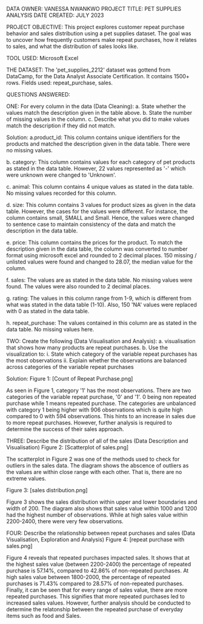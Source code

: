 DATA OWNER: VANESSA NWANKWO
PROJECT TITLE: PET SUPPLIES ANALYSIS
DATE CREATED: JULY 2023

PROJECT OBJECTIVE:
This project explores customer repeat purchase behavior and sales distribution using a pet supplies dataset. The goal was to uncover how frequently customers make repeat purchases, how it relates to sales, and what the distribution of sales looks like.

TOOL USED: Microsoft Excel 

THE DATASET:
The 'pet_supplies_2212' dataset was gottend from DataCamp, for the Data Analyst Associate Certification. 
It contains 1500+ rows.
Fields used: repeat_purchase, sales.

QUESTIONS ANSWERED:

ONE: For every column in the data (Data Cleaning):
a. State whether the values match the description given in the table above.
b. State the number of missing values in the column.
c. Describe what you did to make values match the description if they did not match.

Solution:
a.product_id: This column contains unique identifiers for the products and matched the description given in the data table. There were no missing values.

b. category: This column contains values for each category of pet products as stated in the data table. However, 22 values represented as '-' which were unknown were changed to 'Unknown'.

c. animal: This column contains 4 unique values as stated in the data table. No missing values recorded for this column.

d. size: This column contains 3 values for product sizes as given in the data table. However, the cases for the values were different. For instance, the column contains small, SMALL and Small. Hence, the values were changed to sentence case to maintain consistency of the data and match the description in the data table.

e. price: This column contains the prices for the product. To match the description given in the data table, the column was converted to number format using microsoft excel and rounded to 2 decimal places. 150 missing / unlisted values were found and changed to 28.07, the median value for the column.

f. sales: The values are as stated in the data table. No missing values were found. The values were also rounded to 2 decimal places.

g. rating: The values in this column range from 1-9, which is different from what was stated in the data table (1-10). Also, 150 'NA' values were replaced with 0 as stated in the data table.

h. repeat_purchase: The values contained in this column are as stated in the data table. No missing values here.

TWO: Create the following (Data Visualisation and Analysis):
a. visualisation that shows how many products are repeat purchases. 
b. Use the visualization to: 
  i. State which category of the variable repeat purchases has the most observations 
  ii. Explain whether the observations are balanced across categories of the variable repeat           purchases
  
Solution:
Figure 1: [Count of Repeat Purchase.png]

As seen in Figure 1, category '1' has the most observations. There are two categories of the variable repeat purchase, '0' and '1'. 0 being non repeated purchase while 1 means repeated purchase. The categories are unbalanced with category 1 being higher with 906 observations which is quite high compared to 0 with 594 observations. This hints to an increase in sales due to more repeat purchases. However, further analysis is required to determine the success of their sales approach.

THREE: Describe the distribution of all of the sales (Data Description and Visualisation)
Figure 2: [Scatterplot of sales.png]

The scatterplot in Figure 2 was one of the methods used to check for outliers in the sales data. The diagram shows the abscence of outliers as the values are within close range with each other. That is, there are no extreme values.

Figure 3: [sales distribution.png]

Figure 3 shows the sales distribution within upper and lower boundaries and width of 200. The diagram also shows that sales value within 1000 and 1200 had the highest number of observations. While at high sales value within 2200-2400, there were very few observations.

FOUR: Describe the relationship between repeat purchases and sales (Data Visualisation, Exploration and Analysis)
Figure 4: [repeat purchase with sales.png]

Figure 4 reveals that repeated purchases impacted sales. It shows that at the highest sales value (between 2200-2400) the percentage of repeated purchase is 57.14%, compared to 42.86% of non-repeated purchases. At high sales value between 1800-2000, the percentage of repeated purchases is 71.43% compared to 28.57% of non-repeated purchases. Finally, it can be seen that for every range of sales value, there are more repeated purchases. This signifies that more repeated purchases led to increased sales values. However, further analysis should be conducted to determine the relatonship between the repeated purchase of everyday items such as food and Sales.




